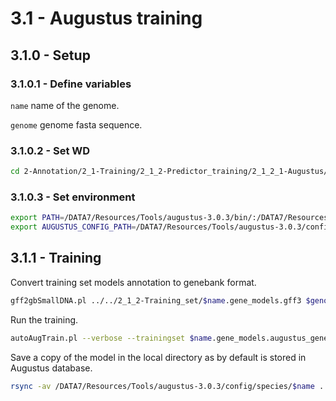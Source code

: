 3.1 - Augustus training
=======================

## 3.1.0 - Setup

### 3.1.0.1 - Define variables

`name` name of the genome.

`genome` genome fasta sequence.

### 3.1.0.2 - Set WD

```bash
cd 2-Annotation/2_1-Training/2_1_2-Predictor_training/2_1_2_1-Augustus/
```

### 3.1.0.3 - Set environment

```bash
export PATH=/DATA7/Resources/Tools/augustus-3.0.3/bin/:/DATA7/Resources/Tools/augustus-3.0.3/:$PATH
export AUGUSTUS_CONFIG_PATH=/DATA7/Resources/Tools/augustus-3.0.3/config/
```

3.1.1 - Training
----------------

Convert training set models annotation to genebank format.

``` bash
gff2gbSmallDNA.pl ../../2_1_2-Training_set/$name.gene_models.gff3 $genome 300 $name.gene_models.augustus_genebank.gb
```

Run the training.

``` bash
autoAugTrain.pl --verbose --trainingset $name.gene_models.augustus_genebank.gb --genome $genome --species $name --optrounds 5 --CRF > augustus.train.log 2> augustus.train.err
```

Save a copy of the model in the local directory as by default is stored in Augustus database.

``` bash
rsync -av /DATA7/Resources/Tools/augustus-3.0.3/config/species/$name .
```
